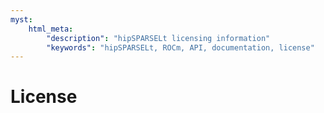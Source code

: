 ```yaml
---
myst:
    html_meta:
        "description": "hipSPARSELt licensing information"
        "keywords": "hipSPARSELt, ROCm, API, documentation, license"
---
```


# License

```{include} ../LICENSE.md
```

